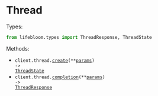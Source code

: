 # Thread

Types:

```python
from lifebloom.types import ThreadResponse, ThreadState
```

Methods:

- <code title="post /initializeThread">client.thread.<a href="./src/lifebloom/resources/thread.py">create</a>(\*\*<a href="src/lifebloom/types/thread_create_params.py">params</a>) -> <a href="./src/lifebloom/types/thread_state.py">ThreadState</a></code>
- <code title="post /thread">client.thread.<a href="./src/lifebloom/resources/thread.py">completion</a>(\*\*<a href="src/lifebloom/types/thread_completion_params.py">params</a>) -> <a href="./src/lifebloom/types/thread_response.py">ThreadResponse</a></code>
